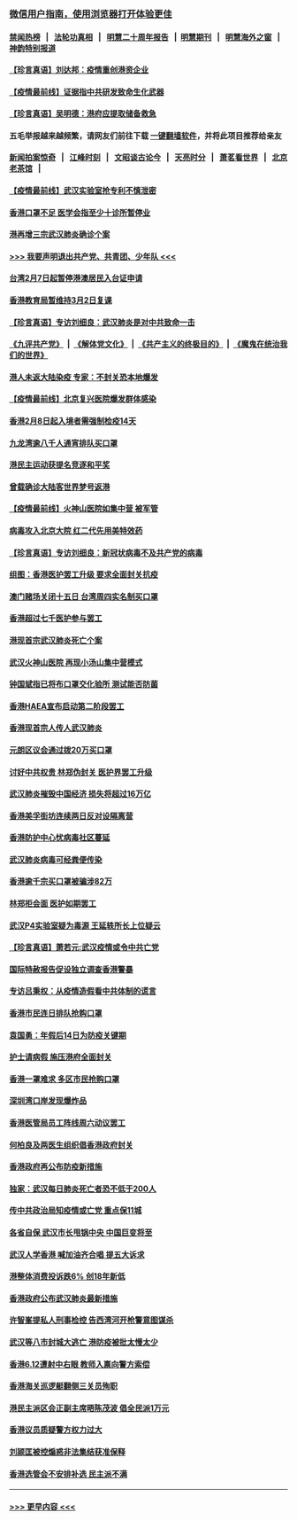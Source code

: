 ### [微信用户指南，使用浏览器打开体验更佳](https://github.com/gfw-breaker/banned-news1/blob/master/indexes/wechat-guide.md?t=0)
#### [禁闻热榜](热点新闻.md?t=0)  &nbsp;&nbsp;|&nbsp;&nbsp; [法轮功真相](https://github.com/gfw-breaker/truth/blob/master/README.md?t=0) &nbsp;&nbsp;|&nbsp;&nbsp; [明慧二十周年报告](https://github.com/gfw-breaker/mh-reports/blob/master/README.md?t=0) &nbsp;&nbsp;|&nbsp;&nbsp;[明慧期刊](https://github.com/gfw-breaker/mh-qikan) &nbsp;&nbsp;|&nbsp;&nbsp; [明慧海外之窗](https://github.com/gfw-breaker/mh-news/blob/master/README.md?t=0) &nbsp;&nbsp;|&nbsp;&nbsp; [神韵特别报道](https://github.com/gfw-breaker/mh-news/blob/master/shenyun.md?t=0)
#### [【珍言真语】刘达邦：疫情重创港资企业](../pages/nsc415/n11854274.md?t=02090501) 
#### [【疫情最前线】证据指中共研发致命生化武器](../pages/nsc415/n11853087.md?t=02090501) 
#### [【珍言真语】吴明德：港府应提取储备救急](../pages/nsc415/n11852734.md?t=02090501) 
#### 五毛举报越来越频繁，请网友们前往下载 [一键翻墙软件](https://github.com/gfw-breaker/ssr-accounts)，并将此项目推荐给亲友
#### [新闻拍案惊奇](https://github.com/gfw-breaker/banned-news1/blob/master/pages/link4.md) &nbsp;&nbsp;|&nbsp;&nbsp; [江峰时刻](https://github.com/gfw-breaker/banned-news1/blob/master/pages/link4.md) &nbsp;&nbsp;|&nbsp;&nbsp; [文昭谈古论今](https://github.com/gfw-breaker/banned-news1/blob/master/pages/link4.md) &nbsp;&nbsp;|&nbsp;&nbsp; [天亮时分](https://github.com/gfw-breaker/banned-news1/blob/master/pages/link4.md) &nbsp;&nbsp;|&nbsp;&nbsp; [萧茗看世界](https://github.com/gfw-breaker/banned-news1/blob/master/pages/link4.md) &nbsp;&nbsp;|&nbsp;&nbsp; [北京老茶馆](https://github.com/gfw-breaker/banned-news1/blob/master/pages/link4.md) &nbsp;&nbsp;|&nbsp;&nbsp; 
#### [【疫情最前线】武汉实验室抢专利不慎泄密](../pages/nsc415/n11850310.md?t=02090501) 
#### [香港口罩不足 医学会指至少十诊所暂停业](../pages/nsc415/n11850301.md?t=02090501) 
#### [港再增三宗武汉肺炎确诊个案](../pages/nsc415/n11850328.md?t=02090501) 
#### [>>> 我要声明退出共产党、共青团、少年队 <<<](https://github.com/begood0513/goodnews/blob/master/quit/letter.md) 
#### [台湾2月7日起暂停港澳居民入台证申请](../pages/nsc415/n11850304.md?t=02090501) 
#### [香港教育局暂维持3月2日复课](../pages/nsc415/n11850260.md?t=02090501) 
#### [【珍言真语】专访刘细良：武汉肺炎是对中共致命一击](../pages/nsc415/n11849934.md?t=02090501) 
#### [《九评共产党》](https://github.com/begood0513/9ping.md/blob/master/README.md) &nbsp;|&nbsp; [《解体党文化》](../../../../jtdwh.md/blob/master/README.md)  &nbsp;|&nbsp; [《共产主义的终极目的》](../../../../gczydzjmd.md/blob/master/README.md) &nbsp;|&nbsp; [《魔鬼在统治我们的世界》](../../../../mgztzwmdsj.md/blob/master/README.md) 
#### [港人未返大陆染疫 专家：不封关恐本地爆发](../pages/nsc415/n11848021.md?t=02090501) 
#### [【疫情最前线】北京复兴医院爆发群体感染](../pages/nsc415/n11847626.md?t=02090501) 
#### [香港2月8日起入境者需强制检疫14天](../pages/nsc415/n11847658.md?t=02090501) 
#### [九龙湾逾八千人通宵排队买口罩](../pages/nsc415/n11847647.md?t=02090501) 
#### [港民主运动获提名竞逐和平奖](../pages/nsc415/n11847633.md?t=02090501) 
#### [曾载确诊大陆客世界梦号返港](../pages/nsc415/n11847608.md?t=02090501) 
#### [【疫情最前线】火神山医院如集中营 被军管](../pages/nsc415/n11847524.md?t=02090501) 
#### [病毒攻入北京大院 红二代先用美特效药](../pages/nsc415/n11847427.md?t=02090501) 
#### [【珍言真语】专访刘细良：新冠状病毒不及共产党的病毒](../pages/nsc415/n11847164.md?t=02090501) 
#### [组图：香港医护罢工升级 要求全面封关抗疫](../pages/nsc415/n11844107.md?t=02090501) 
#### [澳门赌场关闭十五日 台湾周四实名制买口罩](../pages/nsc415/n11845083.md?t=02090501) 
#### [香港超过七千医护参与罢工](../pages/nsc415/n11845051.md?t=02090501) 
#### [港现首宗武汉肺炎死亡个案](../pages/nsc415/n11844998.md?t=02090501) 
#### [武汉火神山医院 再现小汤山集中营模式](../pages/nsc415/n11844763.md?t=02090501) 
#### [钟国斌指已将布口罩交化验所 测试能否防菌](../pages/nsc415/n11842783.md?t=02090501) 
#### [香港HAEA宣布启动第二阶段罢工](../pages/nsc415/n11842723.md?t=02090501) 
#### [香港现首宗人传人武汉肺炎](../pages/nsc415/n11842766.md?t=02090501) 
#### [元朗区议会通过拨20万买口罩](../pages/nsc415/n11842754.md?t=02090501) 
#### [讨好中共权贵 林郑伪封关 医护界罢工升级](../pages/nsc415/n11842359.md?t=02090501) 
#### [武汉肺炎摧毁中国经济 损失将超过16万亿](../pages/nsc415/n11839723.md?t=02090501) 
#### [香港美孚街坊连续两日反对设隔离营](../pages/nsc415/n11839962.md?t=02090501) 
#### [香港防护中心忧病毒社区蔓延](../pages/nsc415/n11839933.md?t=02090501) 
#### [武汉肺炎病毒可经粪便传染](../pages/nsc415/n11839939.md?t=02090501) 
#### [香港逾千宗买口罩被骗涉82万](../pages/nsc415/n11839914.md?t=02090501) 
#### [林郑拒会面 医护如期罢工](../pages/nsc415/n11839892.md?t=02090501) 
#### [武汉P4实验室疑为毒源 王延轶所长上位疑云](../pages/nsc415/n11835543.md?t=02090501) 
#### [【珍言真语】萧若元:武汉疫情或令中共亡党](../pages/nsc415/n11829394.md?t=02090501) 
#### [国际特赦报告促设独立调查香港警暴](../pages/nsc415/n11833845.md?t=02090501) 
#### [专访吕秉权：从疫情造假看中共体制的谎言](../pages/nsc415/n11833813.md?t=02090501) 
#### [香港市民连日排队抢购口罩](../pages/nsc415/n11833794.md?t=02090501) 
#### [袁国勇：年假后14日为防疫关键期](../pages/nsc415/n11831088.md?t=02090501) 
#### [护士请病假 施压港府全面封关](../pages/nsc415/n11831030.md?t=02090501) 
#### [香港一罩难求 多区市民抢购口罩](../pages/nsc415/n11831002.md?t=02090501) 
#### [深圳湾口岸发现爆炸品](../pages/nsc415/n11828802.md?t=02090501) 
#### [香港医管局员工阵线周六动议罢工](../pages/nsc415/n11828762.md?t=02090501) 
#### [何柏良及两医生组织倡香港政府封关](../pages/nsc415/n11828749.md?t=02090501) 
#### [香港政府再公布防疫新措施](../pages/nsc415/n11828716.md?t=02090501) 
#### [独家：武汉每日肺炎死亡者恐不低于200人](../pages/nsc415/n11828240.md?t=02090501) 
#### [传中共政治局知疫情或亡党 重点保11城](../pages/nsc415/n11828145.md?t=02090501) 
#### [各省自保 武汉市长甩锅中央 中国巨变将至](../pages/nsc415/n11828021.md?t=02090501) 
#### [武汉人学香港 喊加油齐合唱 提五大诉求](../pages/nsc415/n11827046.md?t=02090501) 
#### [港整体消费投诉跌6% 创18年新低](../pages/nsc415/n11817280.md?t=02090501) 
#### [香港政府公布武汉肺炎最新措施](../pages/nsc415/n11817152.md?t=02090501) 
#### [许智峯提私人刑事检控 告西湾河开枪警意图谋杀](../pages/nsc415/n11817132.md?t=02090501) 
#### [武汉等八市封城大逃亡 港防疫被批太慢太少](../pages/nsc415/n11817058.md?t=02090501) 
#### [香港6.12遭射中右眼 教师入禀向警方索偿](../pages/nsc415/n11814678.md?t=02090501) 
#### [香港海关巡逻艇翻侧三关员殉职](../pages/nsc415/n11814604.md?t=02090501) 
#### [港民主派区会正副主席晤陈茂波 倡全民派1万元](../pages/nsc415/n11814582.md?t=02090501) 
#### [香港议员质疑警方权力过大](../pages/nsc415/n11814560.md?t=02090501) 
#### [刘颕匡被控煽惑非法集结获准保释](../pages/nsc415/n11811727.md?t=02090501) 
#### [香港选管会不安排补选 民主派不满](../pages/nsc415/n11811691.md?t=02090501) 

----
#### [ >>> 更早内容 <<< ](../indexes/nsc415-earlier.md)

